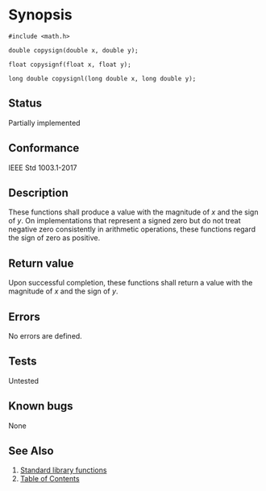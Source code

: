 # Synopsis

`#include <math.h>`</br>

`double copysign(double x, double y);`</br>

`float copysignf(float x, float y);`</br>

`long double copysignl(long double x, long double y);`</br>

## Status

Partially implemented

## Conformance

IEEE Std 1003.1-2017

## Description

These functions shall produce a value with the magnitude of _x_ and the sign of _y_. On implementations that represent
a signed zero but do not treat negative zero consistently in arithmetic operations, these functions regard the sign of
zero as positive.

## Return value

Upon successful completion, these functions shall return a value with the magnitude of _x_ and the sign of _y_.

## Errors

No errors are defined.

## Tests

Untested

## Known bugs

None

## See Also

1. [Standard library functions](../README.md)
2. [Table of Contents](../../../README.md)

